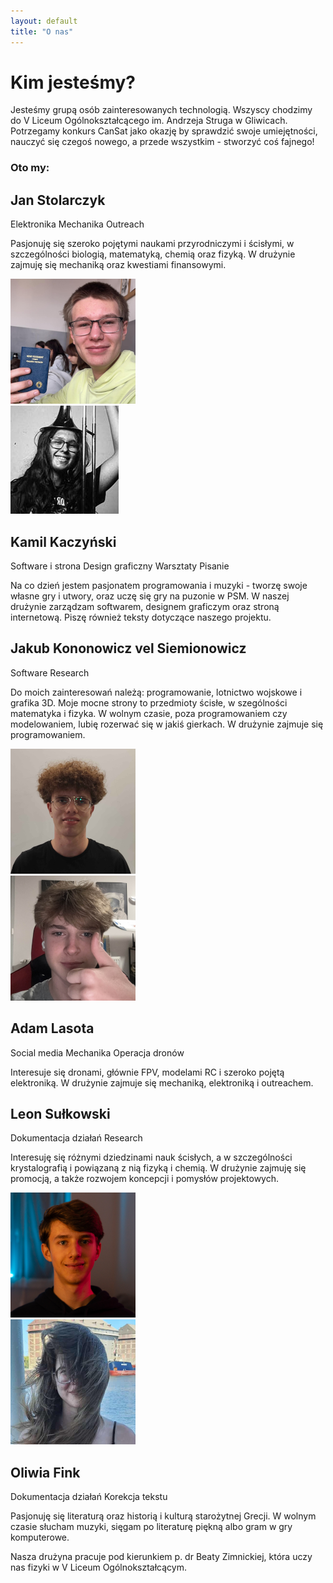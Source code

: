 ```yaml
---
layout: default
title: "O nas"
---
```


# Kim jesteśmy?

Jesteśmy grupą osób zainteresowanych technologią. Wszyscy chodzimy do V Liceum Ogólnokształcącego im. Andrzeja Struga w Gliwicach. Potrzegamy konkurs CanSat jako okazję by sprawdzić swoje umiejętności, nauczyć się czegoś nowego, a przede wszystkim - stworzyć coś fajnego! 

### Oto my:

<div class="card-container">
    <div class="card card-person">
        <div>
            <h2>Jan Stolarczyk</h2>
            <div class="tag-list">
                <span class="tag-strong">Elektronika</span>
                <span>Mechanika</span>
                <span>Outreach</span>
            </div>
            <p>
                Pasjonuję się szeroko pojętymi naukami przyrodniczymi i ścisłymi, w szczególności biologią, matematyką, chemią oraz fizyką. W drużynie zajmuję się mechaniką oraz kwestiami finansowymi.
            </p>
        </div>
        <img class="avatar" src="assets/avatars/jan.png" alt="Jan Stolarczyk">
    </div>
    <div class="card card-person">
        <img class="avatar" src="assets/avatars/kamil.png" alt="Kamil Kaczyński">
        <div>
            <h2>Kamil Kaczyński</h2>
            <div class="tag-list">
                <span class="tag-strong">Software i strona</span>
                <span>Design graficzny</span>
                <span>Warsztaty</span>
                <span>Pisanie</span>
            </div>
            <p>
                Na co dzień jestem pasjonatem programowania i muzyki - tworzę swoje własne gry i utwory, oraz uczę się gry na puzonie w PSM. W naszej drużynie zarządzam softwarem, designem graficzym oraz stroną internetową. Piszę również teksty dotyczące naszego projektu.
            </p>
        </div>
    </div>
    <div class="card card-person">
        <div>
            <h2>Jakub Kononowicz vel Siemionowicz</h2>
            <div class="tag-list">
                <span class="tag-strong">Software</span>
                <span>Research</span>
            </div>
            <p>
                Do moich zainteresowań należą: programowanie, lotnictwo wojskowe i grafika 3D. Moje mocne strony to przedmioty ścisłe, w szególności matematyka i fizyka. W wolnym czasie, poza programowaniem czy modelowaniem, lubię rozerwać się w jakiś gierkach. W drużynie zajmuje się programowaniem.
            </p>
        </div>
        <img class="avatar" src="assets/avatars/kubakvs.png" alt="Jakub Kononowicz vel Siemionowicz">
    </div>
    <div class="card card-person">
        <img class="avatar" src="assets/avatars/adam.png" alt="Adam Lasota">
        <div>
            <h2>Adam Lasota</h2>
            <div class="tag-list">
                <span class="tag-strong">Social media</span>
                <span>Mechanika</span>
                <span>Operacja dronów</span>
            </div>
            <p>
                Interesuje się dronami, głównie FPV, modelami RC i szeroko pojętą elektroniką. W drużynie zajmuje się mechaniką, elektroniką i outreachem.
            </p>
        </div>
    </div>
    <div class="card card-person">
        <div>
            <h2>Leon Sułkowski</h2>
            <div class="tag-list">
                <span class="tag-strong">Dokumentacja działań</span>
                <span>Research</span>
            </div>
            <p>
                Interesuję się różnymi dziedzinami nauk ścisłych, a w szczególności krystalografią i powiązaną z nią fizyką i chemią. W drużynie zajmuję się promocją, a także rozwojem koncepcji i pomysłów projektowych.
            </p>
        </div>
        <img class="avatar" src="assets/avatars/leon.png" alt="Leon Sułkowski">
    </div>
    <div class="card card-person">
        <img class="avatar" src="assets/avatars/oliwia.png" alt="Oliwia Fink">
        <div>
            <h2>Oliwia Fink</h2>
            <div class="tag-list">
                <span class="tag-strong">Dokumentacja działań</span>
                <span>Korekcja tekstu</span>
            </div>
            <p>
                Pasjonuję się literaturą oraz historią i kulturą starożytnej Grecji. W wolnym czasie słucham muzyki, sięgam po literaturę piękną albo gram w gry komputerowe.
            </p>
        </div>
    </div>
</div>

Nasza drużyna pracuje pod kierunkiem p. dr Beaty Zimnickiej, która uczy nas fizyki w V Liceum Ogólnokształcącym.
